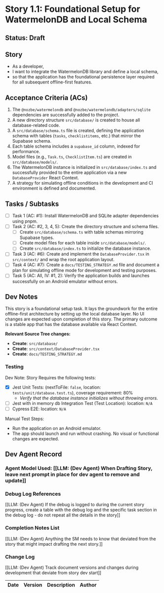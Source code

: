 # Story 1.1: Foundational Setup for WatermelonDB and Local Schema

## Status: Draft

## Story

- As a developer,
- I want to integrate the WatermelonDB library and define a local schema,
- so that the application has the foundational persistence layer required for all subsequent offline-first features.

## Acceptance Criteria (ACs)

1.  The `@nozbe/watermelondb` and `@nozbe/watermelondb/adapters/sqlite` dependencies are successfully added to the project.
2.  A new directory structure `src/database/` is created to house all database-related code.
3.  A `src/database/schema.ts` file is created, defining the application schema with tables (`tasks`, `checklistitems`, etc.) that mirror the Supabase schema.
4.  Each table schema includes a `supabase_id` column, indexed for performance.
5.  Model files (e.g., `Task.ts`, `ChecklistItem.ts`) are created in `src/database/models/`.
6.  The WatermelonDB instance is initialized in `src/database/index.ts` and successfully provided to the entire application via a new `DatabaseProvider` React Context.
7.  A strategy for simulating offline conditions in the development and CI environment is defined and documented.

## Tasks / Subtasks

- [ ] Task 1 (AC: #1): Install WatermelonDB and SQLite adapter dependencies using pnpm.
- [ ] Task 2 (AC: #2, 3, 4, 5): Create the directory structure and schema files.
    - [ ] Create `src/database/schema.ts` with table schemas mirroring Supabase types.
    - [ ] Create model files for each table inside `src/database/models/`.
    - [ ] Create `src/database/index.ts` to initialize the database instance.
- [ ] Task 3 (AC: #6): Create and implement the `DatabaseProvider.tsx` in `src/context/` and wrap the root application layout.
- [ ] Task 4 (AC: #7): Create a `docs/TESTING_STRATEGY.md` file and document a plan for simulating offline mode for development and testing purposes.
- [ ] Task 5 (AC: All, IV: #1, 2): Verify the application builds and launches successfully on an Android emulator without errors.

## Dev Notes

This story is a foundational setup task. It lays the groundwork for the entire offline-first architecture by setting up the local database layer. No UI changes are expected upon completion of this story. The primary outcome is a stable app that has the database available via React Context.

**Relevant Source Tree changes:**
* **Create**: `src/database/`
* **Create**: `src/context/DatabaseProvider.tsx`
* **Create**: `docs/TESTING_STRATEGY.md`

### Testing

Dev Note: Story Requires the following tests:
- [x] Jest Unit Tests: (nextToFile: `false`, location: `tests/unit/database.test.ts`), coverage requirement: 80%
    -   *Verify that the database instance initializes without throwing errors.*
- [ ] Jest with in memory db Integration Test (Test Location): location: `N/A`
- [ ] Cypress E2E: location: `N/A`

Manual Test Steps:
- Run the application on an Android emulator.
- The app should launch and run without crashing. No visual or functional changes are expected.

## Dev Agent Record

### Agent Model Used: [[LLM: (Dev Agent) When Drafting Story, leave next prompt in place for dev agent to remove and update]]

### Debug Log References

[[LLM: (Dev Agent) If the debug is logged to during the current story progress, create a table with the debug log and the specific task section in the debug log - do not repeat all the details in the story]]

### Completion Notes List

[[LLM: (Dev Agent) Anything the SM needs to know that deviated from the story that might impact drafting the next story.]]

### Change Log

[[LLM: (Dev Agent) Track document versions and changes during development that deviate from story dev start]]

| Date | Version | Description | Author |
| :--- | :------ | :---------- | :----- |